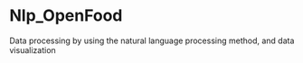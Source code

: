 # Nlp_OpenFood
Data processing by using the natural language processing method, and data visualization

